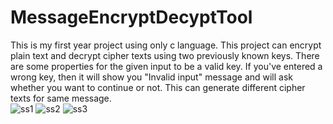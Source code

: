 # MessageEncryptDecyptTool

This is my first year project using only c language. This project can encrypt plain text and decrypt cipher texts using two previously known keys. There are some properties for the given input to be a valid key. If you've entered a wrong key, then it will show you "Invalid input" message and will ask whether you want to continue or not. This can generate different cipher texts for same message.  
![ss1](https://user-images.githubusercontent.com/54031572/225646391-b6b5e6d6-99ad-42c2-9fc0-4e306057a24c.png)
![ss2](https://user-images.githubusercontent.com/54031572/225646407-f09f5e9c-a62a-455c-a96e-8e5513a963b0.png)
![ss3](https://user-images.githubusercontent.com/54031572/225646412-e3a74e92-bf67-491d-a1b9-a41b251e23f0.png)
